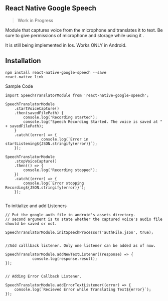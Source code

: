 ## React Native Google Speech

>Work in Progress

Module that captures voice from the microphone and translates it to text.
Be sure to give permissions of microphone and storage while using it .


It is still being implemented in Ios. Works ONLY in Android.

## Installation

```
npm install react-native-google-speech --save
react-native link
```


Sample Code 

```
import SpeechTranslatorModule from 'react-native-google-speech';

SpeechTranslatorModule
	.startVoiceCapture()
	.then(savedFilePath) {
	    console.log('Recording started');
		console.log("Speech Recording Started. The voice is saved at " + savedFilePath);
	}
	.catch((error) => {
                console.log(`Error in startListening${JSON.stringify(error)}`);
    });
    
SpeechTranslatorModule
    .stopVoiceCapture()
    .then(() => {
        console.log('Recording stopped');
    })
    .catch((error) => {
        console.log(`Error stopping Recording${JSON.stringify(error)}`);
    });
            
```

To initialize and add Listeners
```
// Put the google auth file in android's assets directory.
// second argument is to state whether the captured voice's audio file should be saved or not.

SpeechTranslatorModule.initSpeechProcessor('authFile.json', true); 


//Add calllback listener. Only one listener can be added as of now.

SpeechTranslatorModule.addNewTextListener((response) => {
            console.log(response.result);
});
        

// Adding Error Callback Listener. 

SpeechTranslatorModule.addErrorTextListener((error) => {
    console.log(`Recieved Error while Translating Text${error}`);
});



```


